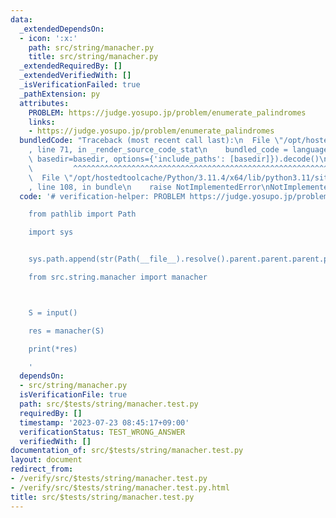 ```yaml
---
data:
  _extendedDependsOn:
  - icon: ':x:'
    path: src/string/manacher.py
    title: src/string/manacher.py
  _extendedRequiredBy: []
  _extendedVerifiedWith: []
  _isVerificationFailed: true
  _pathExtension: py
  attributes:
    PROBLEM: https://judge.yosupo.jp/problem/enumerate_palindromes
    links:
    - https://judge.yosupo.jp/problem/enumerate_palindromes
  bundledCode: "Traceback (most recent call last):\n  File \"/opt/hostedtoolcache/Python/3.11.4/x64/lib/python3.11/site-packages/onlinejudge_verify/documentation/build.py\"\
    , line 71, in _render_source_code_stat\n    bundled_code = language.bundle(stat.path,\
    \ basedir=basedir, options={'include_paths': [basedir]}).decode()\n          \
    \         ^^^^^^^^^^^^^^^^^^^^^^^^^^^^^^^^^^^^^^^^^^^^^^^^^^^^^^^^^^^^^^^^^^^^^^^^^^^^^^^^^\n\
    \  File \"/opt/hostedtoolcache/Python/3.11.4/x64/lib/python3.11/site-packages/onlinejudge_verify/languages/python.py\"\
    , line 108, in bundle\n    raise NotImplementedError\nNotImplementedError\n"
  code: '# verification-helper: PROBLEM https://judge.yosupo.jp/problem/enumerate_palindromes

    from pathlib import Path

    import sys


    sys.path.append(str(Path(__file__).resolve().parent.parent.parent.parent))

    from src.string.manacher import manacher



    S = input()

    res = manacher(S)

    print(*res)

    '
  dependsOn:
  - src/string/manacher.py
  isVerificationFile: true
  path: src/$tests/string/manacher.test.py
  requiredBy: []
  timestamp: '2023-07-23 08:45:17+09:00'
  verificationStatus: TEST_WRONG_ANSWER
  verifiedWith: []
documentation_of: src/$tests/string/manacher.test.py
layout: document
redirect_from:
- /verify/src/$tests/string/manacher.test.py
- /verify/src/$tests/string/manacher.test.py.html
title: src/$tests/string/manacher.test.py
---
```

